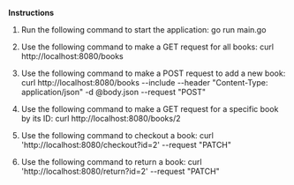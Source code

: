 **Instructions**

1. Run the following command to start the application:
go run main.go

2. Use the following command to make a GET request for all books:
curl http://localhost:8080/books

3. Use the following command to make a POST request to add a new book:
curl http://localhost:8080/books
--include
--header "Content-Type: application/json"
-d @body.json
--request "POST"

4. Use the following command to make a GET request for a specific book by its ID:
curl http://localhost:8080/books/2

5. Use the following command to checkout a book:
curl 'http://localhost:8080/checkout?id=2'
--request "PATCH"

6. Use the following command to return a book:
curl 'http://localhost:8080/return?id=2'
--request "PATCH"


